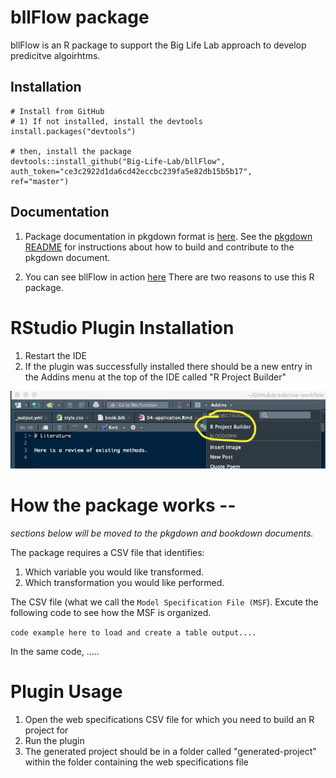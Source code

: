 # bllFlow package

bllFlow is an R package to support the Big Life Lab approach to
develop predicitve algoirhtms. 

## Installation
```
# Install from GitHub
# 1) If not installed, install the devtools
install.packages("devtools")

# then, install the package
devtools::install_github("Big-Life-Lab/bllFlow", auth_token="ce3c2922d1da6cd42eccbc239fa5e82db15b5b17",
ref="master")
```

## Documentation

1) Package documentation in pkgdown format is [here](https://big-life-lab.github.io/bllFlow/docs).
See the [pkgdown README](pkgdown.md) for instructions about how to build and contribute to the 
pkgdown document.

2) You can see bllFlow in action [here](https://big-life-lab.github.io/bllFlow-bookdown/)
There are two reasons to use this R package.

# RStudio Plugin Installation

1. Restart the IDE
1. If the plugin was successfully installed there should be a new entry in the
   Addins menu at the top of the IDE called "R Project Builder"

![Rstudio add-in](images/Rstudio-addin.png)

# How the package works -- 
*sections below will be moved to the pkgdown and bookdown documents.*

The package requires a CSV file that identifies:

1. Which variable you would like transformed.
2. Which transformation you would like performed.

The CSV file (what we call the `Model Specification File (MSF`). Excute the following code to see how the MSF is organized.

`code example here to load and create a table output....`

In the same code, .....

# Plugin Usage

1. Open the web specifications CSV file for which you need to build an R project for
2. Run the plugin
3. The generated project should be in a folder called "generated-project" within the folder
   containing the web specifications file
